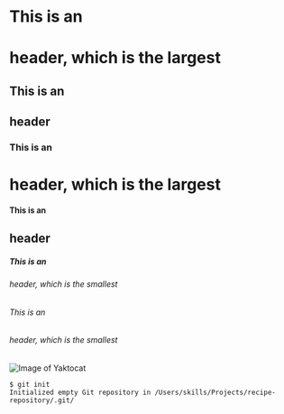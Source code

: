 # This is an <h1> header, which is the largest
## This is an <h2> header
### This is an <h1> header, which is the largest
#### This is an <h2> header
##### This is an <h6> header, which is the smallest
###### This is an <h6> header, which is the smallest
  
  ![Image of Yaktocat](https://octodex.github.com/images/yaktocat.png)
  
  ```
$ git init
Initialized empty Git repository in /Users/skills/Projects/recipe-repository/.git/
```

